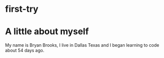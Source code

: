 # first-try
<head>
  <title>a little about myself</title>
</head>
<h1>A little about myself</h1>
<p>My name is Bryan Brooks, I live in Dallas Texas and I began learning to code about 54 days ago.</p>
